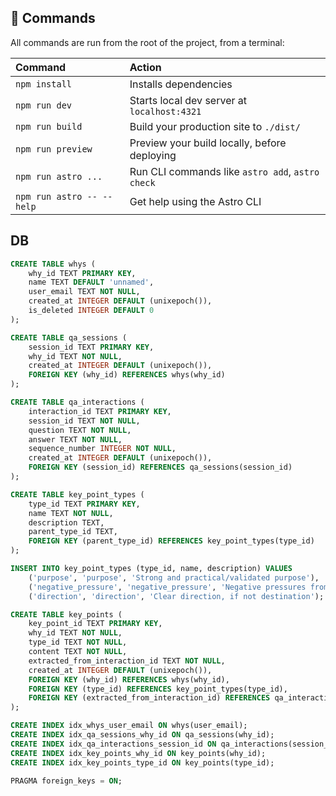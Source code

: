 ## 🧞 Commands

All commands are run from the root of the project, from a terminal:

| Command                   | Action                                           |
| :------------------------ | :----------------------------------------------- |
| `npm install`             | Installs dependencies                            |
| `npm run dev`             | Starts local dev server at `localhost:4321`      |
| `npm run build`           | Build your production site to `./dist/`          |
| `npm run preview`         | Preview your build locally, before deploying     |
| `npm run astro ...`       | Run CLI commands like `astro add`, `astro check` |
| `npm run astro -- --help` | Get help using the Astro CLI                     |

## DB 
```sql
CREATE TABLE whys (
    why_id TEXT PRIMARY KEY,
    name TEXT DEFAULT 'unnamed', 
    user_email TEXT NOT NULL,
    created_at INTEGER DEFAULT (unixepoch()),
    is_deleted INTEGER DEFAULT 0
);

CREATE TABLE qa_sessions (
    session_id TEXT PRIMARY KEY,
    why_id TEXT NOT NULL,
    created_at INTEGER DEFAULT (unixepoch()),
    FOREIGN KEY (why_id) REFERENCES whys(why_id)
);

CREATE TABLE qa_interactions (
    interaction_id TEXT PRIMARY KEY,
    session_id TEXT NOT NULL,
    question TEXT NOT NULL,
    answer TEXT NOT NULL,
    sequence_number INTEGER NOT NULL,
    created_at INTEGER DEFAULT (unixepoch()),
    FOREIGN KEY (session_id) REFERENCES qa_sessions(session_id)
);

CREATE TABLE key_point_types (
    type_id TEXT PRIMARY KEY,
    name TEXT NOT NULL,
    description TEXT,
    parent_type_id TEXT,
    FOREIGN KEY (parent_type_id) REFERENCES key_point_types(type_id)
);

INSERT INTO key_point_types (type_id, name, description) VALUES 
    ('purpose', 'purpose', 'Strong and practical/validated purpose'),
    ('negative_pressure', 'negative_pressure', 'Negative pressures from non-existence'),
    ('direction', 'direction', 'Clear direction, if not destination');

CREATE TABLE key_points (
    key_point_id TEXT PRIMARY KEY,
    why_id TEXT NOT NULL,
    type_id TEXT NOT NULL,
    content TEXT NOT NULL,
    extracted_from_interaction_id TEXT NOT NULL,
    created_at INTEGER DEFAULT (unixepoch()),
    FOREIGN KEY (why_id) REFERENCES whys(why_id),
    FOREIGN KEY (type_id) REFERENCES key_point_types(type_id),
    FOREIGN KEY (extracted_from_interaction_id) REFERENCES qa_interactions(interaction_id)
);

CREATE INDEX idx_whys_user_email ON whys(user_email);
CREATE INDEX idx_qa_sessions_why_id ON qa_sessions(why_id);
CREATE INDEX idx_qa_interactions_session_id ON qa_interactions(session_id);
CREATE INDEX idx_key_points_why_id ON key_points(why_id);
CREATE INDEX idx_key_points_type_id ON key_points(type_id);

PRAGMA foreign_keys = ON;
```
